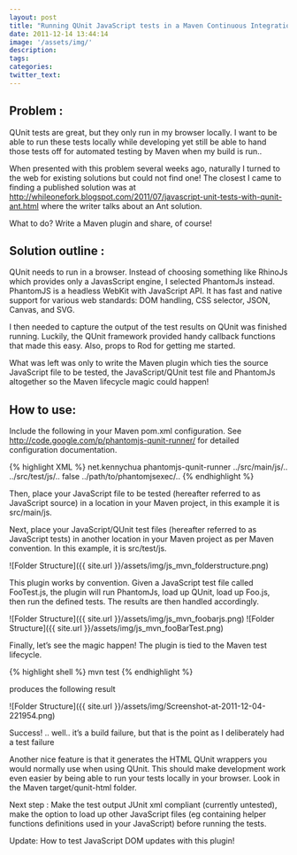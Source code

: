```yaml
---
layout: post
title: "Running QUnit JavaScript tests in a Maven Continuous Integration Build with PhantomJs"
date: 2011-12-14 13:44:14
image: '/assets/img/'
description:
tags:
categories:
twitter_text:
---
```

Problem :
-----------
QUnit tests are great, but they only run in my browser locally. I want to be able to run these tests locally while developing yet still be able to hand those tests off for automated testing by Maven when my build is run..

When presented with this problem several weeks ago, naturally I turned to the web for existing solutions but could not find one! The closest I came to finding a published solution was at http://whileonefork.blogspot.com/2011/07/javascript-unit-tests-with-qunit-ant.html where the writer talks about an Ant solution.

What to do? Write a Maven plugin and share, of course!

Solution outline :
-----------
QUnit needs to run in a browser. Instead of choosing something like RhinoJs which provides only a JavasScript engine, I selected PhantomJs instead. PhantomJS is a headless WebKit with JavaScript API. It has fast and native support for various web standards: DOM handling, CSS selector, JSON, Canvas, and SVG.

I then needed to capture the output of the test results on QUnit was finished running. Luckily, the QUnit framework provided handy callback functions that made this easy. Also, props to Rod for getting me started.

What was left was only to write the Maven plugin which ties the source JavaScript file to be tested, the JavaScript/QUnit test file and PhantomJs altogether so the Maven lifecycle magic could happen!

How to use:
-----------
Include the following in your Maven pom.xml configuration. See http://code.google.com/p/phantomjs-qunit-runner/ for detailed configuration documentation.

{% highlight XML %}
<plugin>
    <groupId>net.kennychua</groupId>
    <artifactId>phantomjs-qunit-runner</artifactId>
    <configuration>
      <jsSourceDirectory>../src/main/js/..</jsSourceDirectory>
      <jsTestDirectory>../src/test/js/..</jsTestDirectory>
      <ignoreFailures>false</ignoreFailures>
      <phantomJsExec>../path/to/phantomjsexec/..</phantomJsExec>
    </configuration>
</plugin>
{% endhighlight %}

Then, place your JavaScript file to be tested (hereafter referred to as JavaScript source) in a location in your Maven project, in this example it is src/main/js.

Next, place your JavaScript/QUnit test files (hereafter referred to as JavaScript tests) in another location in your Maven project as per Maven convention. In this example, it is src/test/js.

![Folder Structure]({{ site.url }}/assets/img/js_mvn_folderstructure.png)

This plugin works by convention. Given a JavaScript test file called FooTest.js, the plugin will run PhantomJs, load up QUnit, load up Foo.js, then run the defined tests. The results are then handled accordingly.

![Folder Structure]({{ site.url }}/assets/img/js_mvn_foobarjs.png)
![Folder Structure]({{ site.url }}/assets/img/js_mvn_fooBarTest.png)

Finally, let’s see the magic happen! The plugin is tied to the Maven test lifecycle.

{% highlight shell %}
mvn test
{% endhighlight %}

produces the following result

![Folder Structure]({{ site.url }}/assets/img/Screenshot-at-2011-12-04-221954.png)

Success! .. well.. it’s a build failure, but that is the point as I deliberately had a test failure

 

Another nice feature is that it generates the HTML QUnit wrappers you would normally use when using QUnit. This should make development work even easier by being able to run your tests locally in your browser. Look in the Maven target/qunit-html folder.



 

Next step : Make the test output JUnit xml compliant (currently untested), make the option to load up other JavaScript files (eg containing helper functions definitions used in your JavaScript) before running the tests.

Update: How to test JavaScript DOM updates with this plugin!
